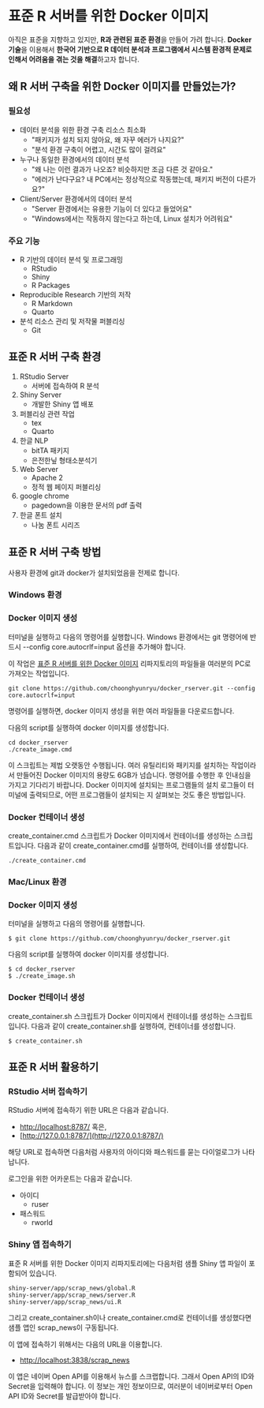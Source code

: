 # 표준 R 서버를 위한 Docker 이미지

아직은 표준을 지향하고 있지만, **R과 관련된 표준 환경**을 만들어 가려 합니다. **Docker 기술**을 이용해서 **한국어 기반으로 R 데이터 분석과 프로그램에서 시스템 환경적 문제로 인해서 어려움을 겪는 것을 해결**하고자 합니다. 

## 왜 R 서버 구축을 위한 Docker 이미지를 만들었는가?

### 필요성

- 데이터 분석을 위한 환경 구축 리소스 최소화
  - "패키지가 설치 되지 않아요, 왜 자꾸 에러가 나지요?"
  - "분석 환경 구축이 어렵고, 시간도 많이 걸려요"
- 누구나 동일한 환경에서의 데이터 분석
  - "왜 나는 이런 결과가 나오죠? 비슷하지만 조금 다른 것 같아요."
  - "에러가 난다구요? 내 PC에서는 정상적으로 작동했는데, 패키지 버전이 다른가요?"
- Client/Server 환경에서의 데이터 분석
  - "Server 환경에서는 유용한 기능이 더 있다고 들었어요"
  - "Windows에서는 작동하지 않는다고 하는데, Linux 설치가 어려워요"

### 주요 기능
- R 기반의 데이터 분석 및 프로그래밍 
  - RStudio
  - Shiny
  - R Packages
- Reproducible Research 기반의 저작
  - R Markdown
  - Quarto
- 분석 리소스 관리 및 저작물 퍼블리싱
  - Git 
  
## 표준 R 서버 구축 환경

1. RStudio Server
    - 서버에 접속하여 R 분석
1. Shiny Server
    - 개발한 Shiny 앱 배포
1. 퍼블리싱 관련 작업
    - tex
    - Quarto    
1. 한글 NLP
    - bitTA 패키지
    - 은전한닢 형태소분석기
1. Web Server
    - Apache 2
    - 정적 웹 페이지 퍼블리싱    
1. google chrome
    - pagedown을 이용한 문서의 pdf 출력
1. 한글 폰트 설치
    - 나눔 폰트 시리즈

## 표준 R 서버 구축 방법

사용자 환경에 git과 docker가 설치되었음을 전제로 합니다.

### Windows 환경
### Docker 이미지 생성

터미널을 실행하고 다음의 명령어를 실행합니다. Windows 환경에서는 git 명령어에 반드시 --config core.autocrlf=input 옵션을 추가해야 합니다.

이 작업은 [표준 R 서버를 위한 Docker 이미지](https://github.com/choonghyunryu/docker_rserver) 리파지토리의 파일들을 여러분의 PC로 가져오는 작업입니다.

````
git clone https://github.com/choonghyunryu/docker_rserver.git --config core.autocrlf=input
````

명령어를 실행하면, docker 이미지 생성을 위한 여러 파일들을 다운로드합니다.

다음의 script를 실행하여 docker 이미지를 생성합니다.

````
cd docker_rserver 
./create_image.cmd
````

이 스크립트는 제법 오랫동안 수행됩니다. 여러 유틸리티와 패키지를 설치하는 작업이라서 만들어진 Docker 이미지의 용량도 6GB가 넘습니다. 명령어를 수행한 후 인내심을 가지고 기다리기 바랍니다. Docker 이미지에 설치되는 프로그램들의 설치 로그들이 터미널에 출력되므로, 어떤 프로그램들이 설치되는 지 살펴보는 것도 좋은 방법입니다.

### Docker 컨테이너 생성

create_container.cmd 스크립트가 Docker 이미지에서 컨테이너를 생성하는 스크립트입니다. 다음과 같이 create_container.cmd를 실행하여, 컨테이너를 생성합니다.

````
./create_container.cmd
````

### Mac/Linux 환경

### Docker 이미지 생성

터미널을 실행하고 다음의 명령어를 실행합니다. 

````
$ git clone https://github.com/choonghyunryu/docker_rserver.git
````

다음의 script를 실행하여 docker 이미지를 생성합니다.

````
$ cd docker_rserver 
$ ./create_image.sh
````

### Docker 컨테이너 생성

create_container.sh 스크립트가 Docker 이미지에서 컨테이너를 생성하는 스크립트입니다. 다음과 같이 create_container.sh를 실행하여, 컨테이너를 생성합니다.

````
$ create_container.sh
````

## 표준 R 서버 활용하기

### RStudio 서버 접속하기
RStudio 서버에 접속하기 위한 URL은 다음과 같습니다.

- [http://localhost:8787/](http://localhost:8787/) 혹은,
- [http://127.0.0.1:8787/](http://127.0.0.1:8787/)

해당 URL로 접속하면 다음처럼 사용자의 아이디와 패스워드를 묻는 다이얼로그가 나타납니다.

로그인을 위한 어카운트는 다음과 같습니다.

- 아이디
    - ruser
- 패스워드
    - rworld
    
### Shiny 앱 접속하기
표준 R 서버를 위한 Docker 이미지 리파지토리에는 다음처럼 샘플 Shiny 앱 파일이 포함되어 있습니다.

```
shiny-server/app/scrap_news/global.R
shiny-server/app/scrap_news/server.R
shiny-server/app/scrap_news/ui.R
```

그리고 create_container.sh이나 create_container.cmd로 컨테이너를 생성했다면 샘플 앱인 scrap_news이 구동됩니다.

이 앱에 접속하기 위해서는 다음의 URL을 이용합니다.

- [http://localhost:3838/scrap_news](http://localhost:3838/scrap_news)

이 앱은 네이버 Open API를 이용해서 뉴스를 스크랩합니다. 그래서 Open API의 ID와 Secret을 입력해야 합니다. 이 정보는 개인 정보이므로, 여러분이 네이버로부터 Open API ID와 Secret를 발급받아야 합니다.

